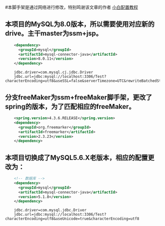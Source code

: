 #本脚手架是通过网络进行修改，特别鸣谢该文章的作者
[小白配置教程](https://blog.csdn.net/khxu666/article/details/79851070#commentBox)

## 本项目的MySQL为8.0版本，所以需要使用对应新的drive。主干master为ssm+jsp。

```xml
    <dependency>
      <groupId>mysql</groupId>
      <artifactId>mysql-connector-java</artifactId>
      <version>8.0.11</version>
    </dependency>
```

```
    jdbc.driver=com.mysql.cj.jdbc.Driver
    jdbc.url=jdbc:mysql://localhost:3306/Test?characterEncoding=utf8&useSSL=false&serverTimezone=UTC&rewriteBatchedStatements=true
```
## 分支freeMaker为ssm+freeMaker脚手架，更改了spring的版本，为了匹配相应的freeMaker。
```xml
    <spring.version>4.3.6.RELEASE</spring.version>
    <dependency>
      <groupId>org.freemarker</groupId>
      <artifactId>freemarker</artifactId>
      <version>2.3.23</version>
    </dependency>
```

## 本项目切换成了MySQL5.6.X老版本，相应的配置更改为：
```xml
    <!-- 数据库 -->
    <dependency>
      <groupId>mysql</groupId>
      <artifactId>mysql-connector-java</artifactId>
      <version>5.1.8</version>
    </dependency>
```
```
    jdbc.driver=com.mysql.jdbc.Driver
    jdbc.url=jdbc:mysql://localhost:3306/Test?characterEncoding=utf8&useUnicode=true&characterEncoding=utf8
```